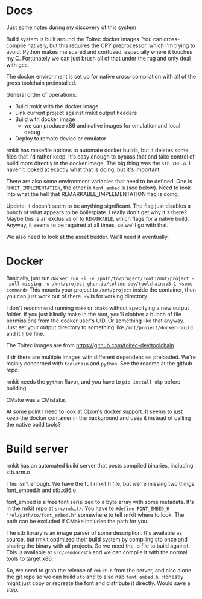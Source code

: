 # Docs

Just some notes during my discovery of this system

Build system is built around the Toltec docker images. You can cross-compile natively, but this requires the CPY preprocessor, which I'm trying to avoid. Python makes me scared and confused, especially where it touches my C. Fortunately we can just brush all of that under the rug and only deal with gcc.

The docker environment is set up for native cross-compilation with all of the gross toolchain preinstalled.

General order of operations:
- Build rmkit with the docker image
- Link current project against rmkit output headers
- Build with docker image
  - we can produce x86 and native images for emulation and local debug
- Deploy to remote device or emulator

rmkit has makefile options to automate docker builds, but it deletes some files that I'd rather keep. It's easy enough to bypass that and take control of build more directly in the docker image. The big thing was the `stb.x86.o`. I haven't looked at exactly what that is doing, but it's important.

There are also some environment variables that need to be defined. One is `RMKIT_IMPLEMENTATION`, the other is `font_embed.h` (see below). Need to look into what the hell that REMARKABLE_IMPLEMENTATION flag is doing.

Update: it doesn't seem to be anything significant. The flag just disables a bunch of what appears to be boilerplate. I really don't get why it's there? Maybe this is an exclusive or to `REMARKABLE`, which flags for a native build. Anyway, it seems to be required at all times, so we'll go with that.

We also need to look at the asset builder. We'll need it eventually.

# Docker
Basically, just run `docker run -i -v /path/to/project/root:/mnt/project --pull missing -w /mnt/project ghcr.io/toltec-dev/toolchain:v3.1 <some command>`
This mounts your project to `/mnt/project` inside the container, then you can just work out of there. `-w` is for `w`orking directory. 

I don't recommend running `make` or `cmake` without specifying a new output folder. If you just blindly make in the root, you'll clobber a bunch of file permissions from the docker user's UID. Or something like that anyway. Just set your output directory to something like `/mnt/project/docker-build` and it'll be fine. 
 
The Toltec images are from https://github.com/toltec-dev/toolchain

tl;dr there are multiple images with different dependencies preloaded. We're mainly concerned with `toolchain` and `python`. See the readme at the github repo.

rmkit needs the `python` flavor, and you have to `pip install okp` before building.

CMake was a CMistake.

At some point I need to look at CLion's docker support. It seems to just keep the docker container in the background and uses it instead of calling the native build tools? 

# Build server

rmkit has an automated build server that posts compiled binaries, including stb.arm.o

This isn't enough. We have the full rmkit.h file, but we're missing two things: font_embed.h and stb.x86.o

font_embed is a free font serialized to a byte array with some metadata. It's in the rmkit repo at `src/rmkit/`. You have to `#define FONT_EMBED_H "rel/path/to/font_embed.h"` somewhere to tell rmkit where to look. The path can be excluded if CMake includes the path for you.

The stb library is an image parser of some description. It's available as source, but rmkit optimized their build system by compiling stb once and sharing the binary with all projects. So we need the .o file to build against. This is available at `src/vendor/stb` and we can compile it with the normal tools to target x86.

So, we need to grab the release of `rmkit.h` from the server, and also clone the git repo so we can build `stb` and to also nab `font_embed.h`. Honestly might just copy or recreate the font and distribute it directly. Would save a step.